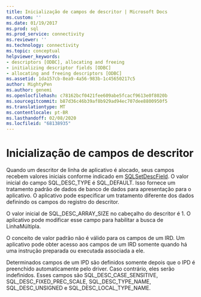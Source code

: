 ```yaml
---
title: Inicialização de campos de descritor | Microsoft Docs
ms.custom: ''
ms.date: 01/19/2017
ms.prod: sql
ms.prod_service: connectivity
ms.reviewer: ''
ms.technology: connectivity
ms.topic: conceptual
helpviewer_keywords:
- descriptors [ODBC], allocating and freeing
- initializing descriptor fields [ODBC]
- allocating and freeing descriptors [ODBC]
ms.assetid: 1da157cb-8ea9-4a56-983b-1c45650217c5
author: MightyPen
ms.author: genemi
ms.openlocfilehash: c78162bcf0421fee609abe5fcacf9613e0f8020b
ms.sourcegitcommit: b87d36c46b39af8b929ad94ec707dee8800950f5
ms.translationtype: MT
ms.contentlocale: pt-BR
ms.lasthandoff: 02/08/2020
ms.locfileid: "68138935"
---
```

# <a name="initialization-of-descriptor-fields"></a>Inicialização de campos de descritor
Quando um descritor de linha de aplicativo é alocado, seus campos recebem valores iniciais conforme indicado em [SQLSetDescField](../../../odbc/reference/syntax/sqlsetdescfield-function.md). O valor inicial do campo SQL_DESC_TYPE é SQL_DEFAULT. Isso fornece um tratamento padrão de dados de banco de dados para apresentação para o aplicativo. O aplicativo pode especificar um tratamento diferente dos dados definindo os campos do registro do descritor.  
  
 O valor inicial de SQL_DESC_ARRAY_SIZE no cabeçalho do descritor é 1. O aplicativo pode modificar esse campo para habilitar a busca de LinhaMúltipla.  
  
 O conceito de valor padrão não é válido para os campos de um IRD. Um aplicativo pode obter acesso aos campos de um IRD somente quando há uma instrução preparada ou executada associada a ele.  
  
 Determinados campos de um IPD são definidos somente depois que o IPD é preenchido automaticamente pelo driver. Caso contrário, eles serão indefinidos. Esses campos são SQL_DESC_CASE_SENSITIVE, SQL_DESC_FIXED_PREC_SCALE, SQL_DESC_TYPE_NAME, SQL_DESC_UNSIGNED e SQL_DESC_LOCAL_TYPE_NAME.
